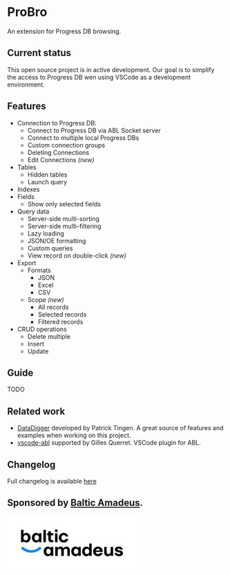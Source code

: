 # ProBro

An extension for Progress DB browsing.

## Current status
This open source project is in active development. Our goal is to simplify the access to Progress DB wen using VSCode as a development environment.

## Features
- Connection to Progress DB:
  - Connect to Progress DB via ABL Socket server
  - Connect to multiple local Progress DBs
  - Custom connection groups
  - Deleting Connections
  - Edit Connections *(new)*
- Tables
  - Hidden tables
  - Launch query
- Indexes
- Fields
  - Show only selected fields
- Query data
  - Server-side multi-sorting
  - Server-side multi-filtering
  - Lazy loading
  - JSON/OE formatting
  - Custom queries
  - View record on double-click *(new)*
- Export
  - Formats
    - JSON
    - Excel
    - CSV
  - Scope *(new)*
    - All records
    - Selected records
    - Filtered records
- CRUD operations
  - Delete multiple
  - Insert
  - Update
## Guide
TODO

## Related work
- [DataDigger](https://datadigger.wordpress.com/) developed by Patrick Tingen. A great source of features and examples when working on this project.
- [vscode-abl](https://github.com/Riverside-Software/vscode-abl) supported by Gilles Querret. VSCode plugin for ABL.

## Changelog

Full changelog is available [here](CHANGELOG.md)

## Sponsored by [Baltic Amadeus](https://www.ba.lt/en).

[![BA](resources/images/Balticmadeus_RGB-01.jpg)](https://www.ba.lt/en)<br>
